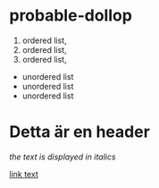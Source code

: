 # probable-dollop

1. ordered list,
2. ordered list,
3. ordered list,

* unordered list
* unordered list
* unordered list

# Detta är en header
*the text is displayed in italics*

[link text](http://example.com)
